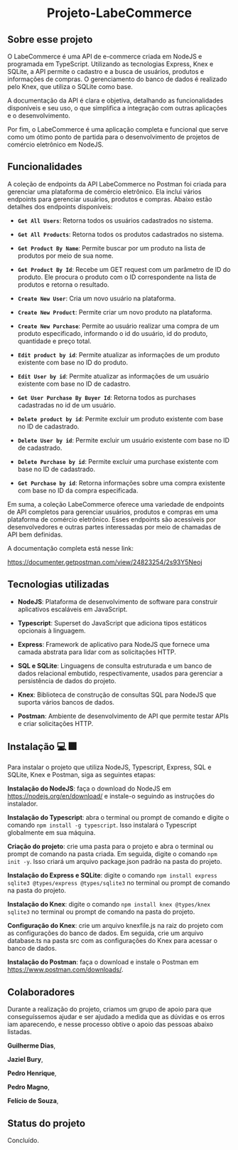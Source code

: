 <h1 align='center'>Projeto-LabeCommerce</h1>

##  Sobre esse projeto 


O LabeCommerce é uma API de e-commerce criada em NodeJS e programada em TypeScript. Utilizando as tecnologias Express, Knex e SQLite, a API permite o cadastro e a busca de usuários, produtos e informações de compras. O gerenciamento do banco de dados é realizado pelo Knex, que utiliza o SQLite como base.

A documentação da API  é clara e objetiva, detalhando as funcionalidades disponíveis e seu uso, o que simplifica a integração com outras aplicações e o desenvolvimento.

Por fim, o LabeCommerce é uma aplicação completa e funcional que serve como um ótimo ponto de partida para o desenvolvimento de projetos de comércio eletrônico em NodeJS.

##  Funcionalidades
A coleção de endpoints da API LabeCommerce no Postman foi criada para gerenciar uma plataforma de comércio eletrônico. Ela inclui vários endpoints para gerenciar usuários, produtos e compras. Abaixo estão detalhes dos endpoints disponíveis:

-   **`Get All Users`**: Retorna todos os usuários cadastrados no sistema.

-   **`Get All Products`**: Retorna todos os produtos cadastrados no sistema.
-   **`Get Product By Name`**: Permite buscar por um produto na lista de produtos por meio de sua nome.

-   **`Get Product By Id`**: Recebe um GET request com um parâmetro de ID do produto. Ele procura o produto com o ID correspondente na lista de produtos e retorna o resultado.

-   **`Create New User`**: Cria um novo usuário na plataforma.
    
-   **`Create New Product`**: Permite criar um novo produto na plataforma.
    
-   **`Create New Purchase`**: Permite ao usuário realizar uma compra de um produto especificado, informando o id do usuário, id do produto, quantidade e preço total.

-   **`Edit product by id`**: Permite atualizar as informações de um produto existente com base no ID do produto.

-   **`Edit User by id`**: Permite atualizar as informações de um usuário existente com base no ID de cadastro.
    

-   **`Get User Purchase By Buyer Id`**: Retorna todos as purchases cadastradas no id de um usuário.
    
-   **`Delete product by id`**: Permite excluir um produto existente com base no ID de cadastrado.

-   **`Delete User by id`**: Permite excluir um usuário existente com base no ID de cadastrado.

-   **`Delete Purchase by id`**: Permite excluir uma purchase existente com base no ID de cadastrado.
    
-   **`Get Purchase by id`**: Retorna informações sobre uma compra existente com base no ID da compra especificada.
    

Em suma, a coleção LabeCommerce oferece uma variedade de endpoints de API completos para gerenciar usuários, produtos e compras em uma plataforma de comércio eletrônico. Esses endpoints são acessíveis por desenvolvedores e outras partes interessadas por meio de chamadas de API bem definidas.


A documentação completa está nesse link:

https://documenter.getpostman.com/view/24823254/2s93Y5Neoj

##  Tecnologias utilizadas

- **NodeJS**: Plataforma de desenvolvimento de software para construir aplicativos escaláveis ​​em JavaScript.

- **Typescript**: Superset do JavaScript que adiciona tipos estáticos opcionais à linguagem.

- **Express**: Framework de aplicativo para NodeJS que fornece uma camada abstrata para lidar com as solicitações HTTP.

- **SQL e SQLite**: Linguagens de consulta estruturada e um banco de dados relacional embutido, respectivamente, usados ​​para gerenciar a persistência de dados do projeto.

- **Knex**: Biblioteca de construção de consultas SQL para NodeJS que suporta vários bancos de dados.

- **Postman**: Ambiente de desenvolvimento de API que permite testar APIs e criar solicitações HTTP.

##  Instalação :computer: :fireworks:

Para instalar o projeto que utiliza NodeJS, Typescript, Express, SQL e SQLite, Knex e Postman, siga as seguintes etapas:

<b>Instalação do NodeJS</b>: faça o download do NodeJS em https://nodejs.org/en/download/ e instale-o seguindo as instruções do instalador.

<b>Instalação do Typescript</b>: abra o terminal ou prompt de comando e digite o comando `npm install -g typescript`. Isso instalará o Typescript globalmente em sua máquina.

**Criação do projeto**: crie uma pasta para o projeto e abra o terminal ou prompt de comando na pasta criada. Em seguida, digite o comando `npm init -y`. Isso criará um arquivo package.json padrão na pasta do projeto.

**Instalação do Express e SQLite**: digite o comando `npm install express sqlite3 @types/express @types/sqlite3` no terminal ou prompt de comando na pasta do projeto.

**Instalação do Knex**: digite o comando `npm install knex @types/knex sqlite3` no terminal ou prompt de comando na pasta do projeto.

**Configuração do Knex**: crie um arquivo knexfile.js na raiz do projeto com as configurações do banco de dados. Em seguida, crie um arquivo database.ts na pasta src com as configurações do Knex para acessar o banco de dados.

**Instalação do Postman**: faça o download e instale o Postman em https://www.postman.com/downloads/.

##  Colaboradores

Durante a realização do projeto, criamos um grupo de apoio para que  conseguíssemos ajudar e ser ajudado a medida que as dúvidas e os erros iam aparecendo, e nesse processo obtive o apoio das pessoas abaixo listadas.

**Guilherme Dias**,

**Jaziel Bury**,

**Pedro Henrique**,

**Pedro Magno**,

**Felício de Souza**, 

##  Status do projeto

Concluído.
